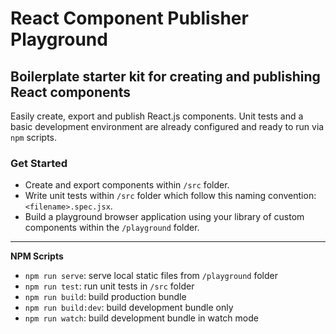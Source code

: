 # React Component Publisher Playground

## Boilerplate starter kit for creating and publishing React components

Easily create, export and publish React.js components. Unit tests and a basic development environment are already configured and ready to run via `npm` scripts.

### Get Started

- Create and export components within `/src` folder.
- Write unit tests within `/src` folder which follow this naming convention: `<filename>.spec.jsx`.
- Build a playground browser application using your library of custom components within the `/playground` folder.

---
**NPM Scripts**
- `npm run serve`: serve local static files from `/playground` folder
- `npm run test`: run unit tests in `/src` folder
- `npm run build`: build production bundle
- `npm run build:dev`: build development bundle only
- `npm run watch`: build development bundle in watch mode
    